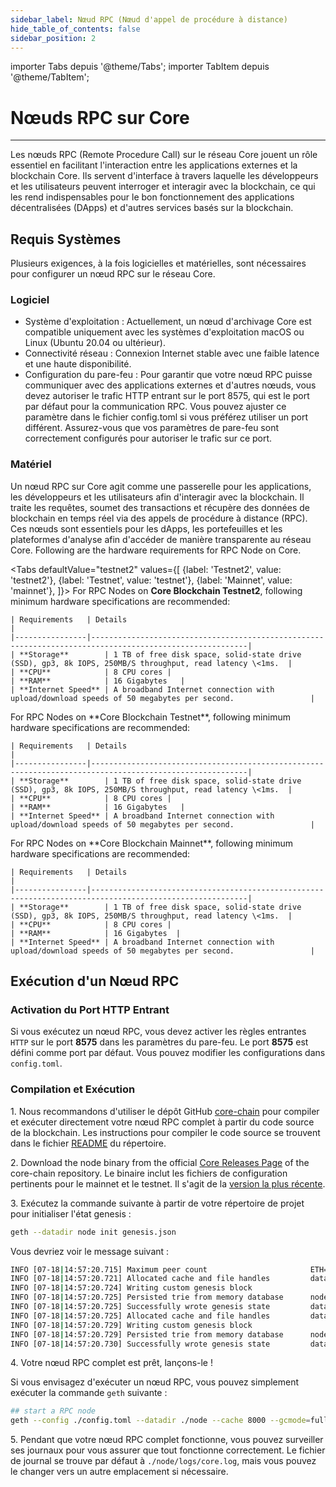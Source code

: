 ```yaml
---
sidebar_label: Nœud RPC (Nœud d'appel de procédure à distance)
hide_table_of_contents: false
sidebar_position: 2
---
```


importer Tabs depuis '@theme/Tabs';
importer TabItem depuis '@theme/TabItem';

# Nœuds RPC sur Core

---

Les nœuds RPC (Remote Procedure Call) sur le réseau Core jouent un rôle essentiel en facilitant l'interaction entre les applications externes et la blockchain Core. Ils servent d'interface à travers laquelle les développeurs et les utilisateurs peuvent interroger et interagir avec la blockchain, ce qui les rend indispensables pour le bon fonctionnement des applications décentralisées (DApps) et d'autres services basés sur la blockchain.

## Requis Systèmes

Plusieurs exigences, à la fois logicielles et matérielles, sont nécessaires pour configurer un nœud RPC sur le réseau Core.

### Logiciel

- Système d'exploitation : Actuellement, un nœud d'archivage Core est compatible uniquement avec les systèmes d'exploitation macOS ou Linux (Ubuntu 20.04 ou ultérieur).
- Connectivité réseau : Connexion Internet stable avec une faible latence et une haute disponibilité.
- Configuration du pare-feu :
  Pour garantir que votre nœud RPC puisse communiquer avec des applications externes et d'autres nœuds, vous devez autoriser le trafic HTTP entrant sur le port 8575, qui est le port par défaut pour la communication RPC. Vous pouvez ajuster ce paramètre dans le fichier config.toml si vous préférez utiliser un port différent. Assurez-vous que vos paramètres de pare-feu sont correctement configurés pour autoriser le trafic sur ce port.

### Matériel

Un nœud RPC sur Core agit comme une passerelle pour les applications, les développeurs et les utilisateurs afin d'interagir avec la blockchain. Il traite les requêtes, soumet des transactions et récupère des données de blockchain en temps réel via des appels de procédure à distance (RPC). Ces nœuds sont essentiels pour les dApps, les portefeuilles et les plateformes d'analyse afin d'accéder de manière transparente au réseau Core. Following are the hardware requirements for RPC Node on Core.

<Tabs
defaultValue="testnet2"
values={[
{label: 'Testnet2', value: 'testnet2'},
{label: 'Testnet', value: 'testnet'},
{label: 'Mainnet', value: 'mainnet'},
]}> <TabItem value="testnet2">
For RPC Nodes on **Core Blockchain Testnet2**, following minimum hardware specifications are recommended:

```
| Requirements   | Details                                                                                                 |  
|----------------|---------------------------------------------------------------------------------------------------------|
| **Storage**        | 1 TB of free disk space, solid-state drive (SSD), gp3, 8k IOPS, 250MB/S throughput, read latency \<1ms.  |
| **CPU**            | 8 CPU cores |
| **RAM**            | 16 Gigabytes   |
| **Internet Speed** | A broadband Internet connection with upload/download speeds of 50 megabytes per second.                 |
```

  </TabItem>
  <TabItem value="testnet">
    For RPC Nodes on **Core Blockchain Testnet**, following minimum hardware specifications are recommended:

```
| Requirements   | Details                                                                                                 |  
|----------------|---------------------------------------------------------------------------------------------------------|
| **Storage**        | 1 TB of free disk space, solid-state drive (SSD), gp3, 8k IOPS, 250MB/S throughput, read latency \<1ms.  |
| **CPU**            | 8 CPU cores |
| **RAM**            | 16 Gigabytes   |
| **Internet Speed** | A broadband Internet connection with upload/download speeds of 50 megabytes per second.                 |
```

  </TabItem>
  <TabItem value="mainnet">
    For RPC Nodes on **Core Blockchain Mainnet**, following minimum hardware specifications are recommended:

```
| Requirements   | Details                                                                                                 |  
|----------------|---------------------------------------------------------------------------------------------------------|
| **Storage**        | 1 TB of free disk space, solid-state drive (SSD), gp3, 8k IOPS, 250MB/S throughput, read latency \<1ms.  |
| **CPU**            | 8 CPU cores |
| **RAM**            | 16 Gigabytes  |
| **Internet Speed** | A broadband Internet connection with upload/download speeds of 50 megabytes per second.                 |
```

  </TabItem>
</Tabs>

## Exécution d'un Nœud RPC

### Activation du Port HTTP Entrant

Si vous exécutez un nœud RPC, vous devez activer les règles entrantes `HTTP` sur le port **8575** dans les paramètres du pare-feu. Le port **8575** est défini comme port par défaut. Vous pouvez modifier les configurations dans `config.toml`.

### Compilation et Exécution

1\. Nous recommandons d'utiliser le dépôt GitHub [core-chain](https://github.com/coredao-org/core-chain) pour compiler et exécuter directement votre nœud RPC complet à partir du code source de la blockchain. Les instructions pour compiler le code source se trouvent dans le fichier [README](https://github.com/coredao-org/core-chain#building-the-source) du répertoire.

2\. Download the node binary from the official [Core Releases Page](https://github.com/coredao-org/core-chain/releases) of the core-chain repository. Le binaire inclut les fichiers de configuration pertinents pour le mainnet et le testnet. Il s'agit de la [version la plus récente](https://github.com/coredao-org/core-chain/releases/latest).

3\. Exécutez la commande suivante à partir de votre répertoire de projet pour initialiser l'état genesis :

```bash
geth --datadir node init genesis.json
```

Vous devriez voir le message suivant :

```bash
INFO [07-18|14:57:20.715] Maximum peer count                       ETH=25 LES=0 total=25
INFO [07-18|14:57:20.721] Allocated cache and file handles         database=/Users/jackcrypto/go/core-chain/node/geth/chaindata cache=16 handles=16
INFO [07-18|14:57:20.724] Writing custom genesis block 
INFO [07-18|14:57:20.725] Persisted trie from memory database      nodes=25 size=87.18kB time=226.129µs gcnodes=0 gcsize=0.00B gctime=0s livenodes=1 livesize=0.00B
INFO [07-18|14:57:20.725] Successfully wrote genesis state         database=chaindata                             hash=d90508…5c034a
INFO [07-18|14:57:20.725] Allocated cache and file handles         database=/Users/jackcrypto/go/core-chain/node/geth/lightchaindata cache=16 handles=16
INFO [07-18|14:57:20.729] Writing custom genesis block 
INFO [07-18|14:57:20.729] Persisted trie from memory database      nodes=25 size=87.18kB time=178.332µs gcnodes=0 gcsize=0.00B gctime=0s livenodes=1 livesize=0.00B
INFO [07-18|14:57:20.730] Successfully wrote genesis state         database=lightchaindata                             hash=d90508…5c034a
```

4\. Votre nœud RPC complet est prêt, lançons-le !

Si vous envisagez d'exécuter un nœud RPC, vous pouvez simplement exécuter la commande `geth` suivante :

```bash
## start a RPC node
geth --config ./config.toml --datadir ./node --cache 8000 --gcmode=full --rpc.allow-unprotected-txs
```

5\. Pendant que votre nœud RPC complet fonctionne, vous pouvez surveiller ses journaux pour vous assurer que tout fonctionne correctement. Le fichier de journal se trouve par défaut à `./node/logs/core.log`, mais vous pouvez le changer vers un autre emplacement si nécessaire.
